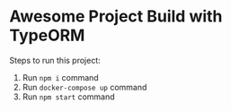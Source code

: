 # Awesome Project Build with TypeORM

Steps to run this project:

1. Run `npm i` command
2. Run `docker-compose up` command
3. Run `npm start` command
